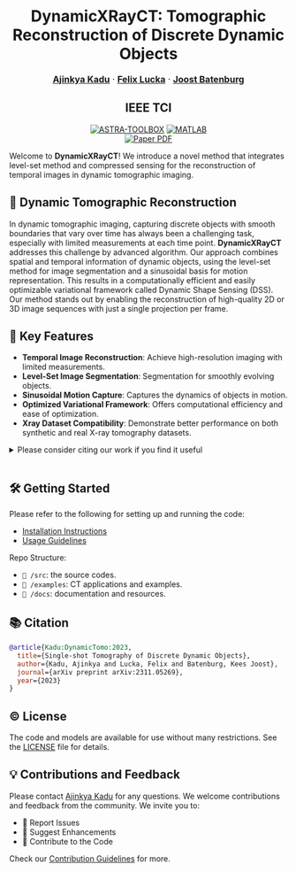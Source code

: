 <p align="center">
  <p align="center">
    <h1 align="center">DynamicXRayCT: Tomographic Reconstruction of Discrete Dynamic Objects </h1>
  </p>
  <p align="center" style="font-size:16px">
    <a target="_blank" href="https://ajinkyakadu.github.io/"><strong>Ajinkya Kadu</strong></a>
    ·
    <a target="_blank" href="https://felixlucka.github.io/"><strong>Felix Lucka</strong></a>
    ·
    <a target="_blank" href="https://scholar.google.com/citations?user=YYH0BjEAAAAJ&hl=en"><strong>Joost Batenburg</strong></a>
  </p>
  <h2 align="center">IEEE TCI</h2>
  <div align="center"></div> 

  <p align="center">
    <a href="https://astra-toolbox.com/"><img alt="ASTRA-TOOLBOX" src="https://img.shields.io/badge/astra%20toolbox-8A2BE2"></a>
    <a href="https://www.mathworks.com/products/matlab.html"><img alt="MATLAB" src="https://img.shields.io/badge/MATLAB-FFFF00"></a>
    <br>
    <a href='https://arxiv.org/pdf/2311.05269.pdf'>
      <img src='https://img.shields.io/badge/Paper-PDF-green?style=for-the-badge&logo=arXiv&logoColor=green' alt='Paper PDF'>
    </a>
  </p>
<p align="center">



Welcome to **DynamicXRayCT**! We introduce a novel method that integrates level-set method and compressed sensing for the reconstruction of temporal images in dynamic tomographic imaging.

## 🚀 Dynamic Tomographic Reconstruction

In dynamic tomographic imaging, capturing discrete objects with smooth boundaries that vary over time has always been a challenging task, especially with limited measurements at each time point. **DynamicXRayCT** addresses this challenge by advanced algorithm. Our approach combines spatial and temporal information of dynamic objects, using the level-set method for image segmentation and a sinusoidal basis for motion representation. This results in a computationally efficient and easily optimizable variational framework called Dynamic Shape Sensing (DSS). Our method stands out by enabling the reconstruction of high-quality 2D or 3D image sequences with just a single projection per frame.


## 🌈 Key Features

- **Temporal Image Reconstruction**: Achieve high-resolution imaging with limited measurements.
- **Level-Set Image Segmentation**: Segmentation for smoothly evolving objects.
- **Sinusoidal Motion Capture**: Captures the dynamics of objects in motion.
- **Optimized Variational Framework**: Offers computational efficiency and ease of optimization.
- **Xray Dataset Compatibility**: Demonstrate better performance on both synthetic and real X-ray tomography datasets.

<details><summary>Please consider citing our work if you find it useful</summary>

```bibtex
@article{Kadu:DynamicTomo:2023,
  title={Single-shot Tomography of Discrete Dynamic Objects},
  author={Kadu, Ajinkya and Lucka, Felix and Batenburg, Kees Joost},
  journal={arXiv preprint arXiv:2311.05269},
  year={2023}
}
```
</details>
<br>

## 🛠 Getting Started

Please refer to the following for setting up and running the code:

- [Installation Instructions](#installation-instructions)
- [Usage Guidelines](#usage-guidelines)

Repo Structure:

- `📁 /src`: the source codes.
- `📁 /examples`: CT applications and examples.
- `📁 /docs`: documentation and resources.

## 📚 Citation  
```bibtex
@article{Kadu:DynamicTomo:2023,
  title={Single-shot Tomography of Discrete Dynamic Objects},
  author={Kadu, Ajinkya and Lucka, Felix and Batenburg, Kees Joost},
  journal={arXiv preprint arXiv:2311.05269},
  year={2023}
}
```

## ©️ License
The code and models are available for use without many restrictions. 
See the [LICENSE](LICENSE) file for details. 


## 💡 Contributions and Feedback
Please contact [Ajinkya Kadu](https://ajinkyakadu.github.io/) for any questions. We welcome contributions and feedback from the community. We invite you to:

- 🐛 Report Issues
- 🌟 Suggest Enhancements
- 🤝 Contribute to the Code

Check our [Contribution Guidelines](#contribution-guidelines) for more.
